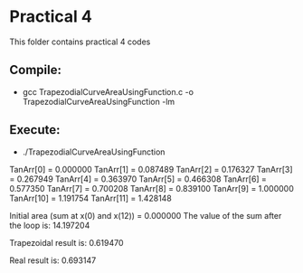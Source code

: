 # Practical 4

This folder contains practical 4 codes

## Compile:

* gcc TrapezodialCurveAreaUsingFunction.c -o TrapezodialCurveAreaUsingFunction -lm

## Execute:

* ./TrapezodialCurveAreaUsingFunction

TanArr[0] = 0.000000
TanArr[1] = 0.087489
TanArr[2] = 0.176327
TanArr[3] = 0.267949
TanArr[4] = 0.363970
TanArr[5] = 0.466308
TanArr[6] = 0.577350
TanArr[7] = 0.700208
TanArr[8] = 0.839100
TanArr[9] = 1.000000
TanArr[10] = 1.191754
TanArr[11] = 1.428148

Initial area (sum at x(0) and x(12)) = 0.000000
The value of the sum after the loop is: 14.197204

Trapezoidal result is: 0.619470

Real result is: 0.693147